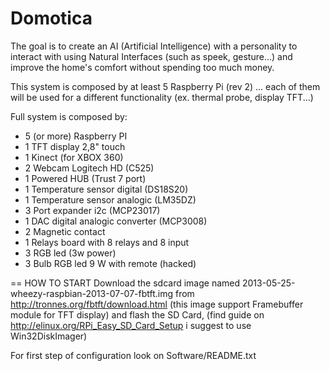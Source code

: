 Domotica
========

The goal is to create an AI (Artificial Intelligence) with a personality to 
interact with using Natural Interfaces (such as speek, gesture...) and improve 
the home's comfort without spending too much money.

This system is composed by at least 5 Raspberry Pi (rev 2) ...
each of them will be used for a different functionality (ex. thermal probe, display TFT...)


Full system is composed by:

* 5 (or more) Raspberry PI
* 1 TFT display 2,8" touch
* 1 Kinect (for XBOX 360)
* 2 Webcam Logitech HD (C525)
* 1 Powered HUB (Trust 7 port)
* 1 Temperature sensor digital (DS18S20)
* 1 Temperature sensor analogic (LM35DZ)
* 3 Port expander i2c  (MCP23017)
* 1 DAC digital analogic converter (MCP3008)
* 2 Magnetic contact 
* 1 Relays board with 8 relays and 8 input 
* 3 RGB led  (3w power)
* 3 Bulb RGB led 9 W with remote (hacked)


== HOW TO START
Download the sdcard image named 2013-05-25-wheezy-raspbian-2013-07-07-fbtft.img 
from http://tronnes.org/fbtft/download.html (this image support Framebuffer module for TFT display) and 
flash the SD Card, (find guide on http://elinux.org/RPi_Easy_SD_Card_Setup i suggest to use Win32DiskImager)

For first step of configuration look on Software/README.txt

